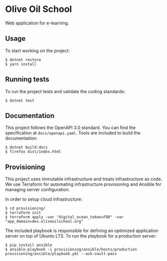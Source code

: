 # Olive Oil School
Web application for e-learning.

## Usage

To start working on the project:

    $ dotnet restore
    $ yarn install

## Running tests

To run the project tests and validate the coding standards:

    $ dotnet test

## Documentation

This project follows the OpenAPI 3.0 standard. You can find the
specification at `docs/openapi.yaml`. Tools are included to build
the documentation:

    $ dotnet build:docs
    $ firefox dist/index.html

## Provisioning

This project uses immutable infrastructure and treats infrastructure as code.
We use Terraform for automating infrastructure provisioning and Ansible
for managing server configuration.

In order to setup cloud infrastructure:

    $ cd provisioning/
    $ terraform init
    $ terraform apply -var "digital_ocean_token=FOO" -var "app_domain=dev.oliveoilschool.org"

The included playbook is responsible for defining an optimized application
server on top of Ubuntu LTS. To run the playbook for a production server:

    $ pip install ansible
    $ ansible-playbook -i provisioning/ansible/hosts/production provisioning/ansible/playbook.yml --ask-vault-pass
